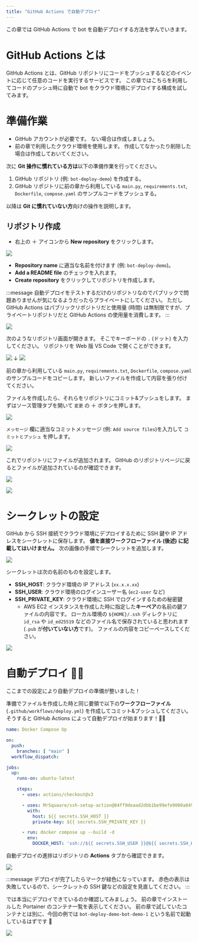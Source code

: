 ```yaml
---
title: "GitHub Actions で自動デプロイ"
---
```


この章では GitHub Actions で bot を自動デプロイする方法を学んでいきます。

# GitHub Actions とは

GitHub Actions とは、GitHub リポジトリにコードをプッシュするなどのイベントに応じて任意のコードを実行するサービスです。 この章ではこちらを利用してコードのプッシュ時に自動で bot をクラウド環境にデプロイする構成を試してみます。

# 準備作業

- GitHub アカウントが必要です。 ない場合は作成しましょう。
- 前の章で利用したクラウド環境を使用します。 作成してなかったり削除した場合は作成しておいてください。

次に **Git 操作に慣れている方は**以下の準備作業を行ってください。

1. GitHub リポジトリ (例: `bot-deploy-demo`) を作成する。
1. GitHub リポジトリに前の章から利用している `main.py`, `requirements.txt`, `Dockerfile`, `compose.yaml` のサンプルコードをプッシュする。

以降は **Git に慣れていない方**向けの操作を説明します。

## リポジトリ作成

- 右上の ＋ アイコンから **New repository** をクリックします。

![](https://storage.googleapis.com/zenn-user-upload/2cf977ed81d5-20231216.png)

- **Repository name** に適当な名前を付けます (例: `bot-deploy-demo`)。
- **Add a README file** のチェックを入れます。
- **Create repository** をクリックしてリポジトリを作成します。

:::message
自動デプロイをテストするだけのリポジトリなのでパブリックで問題ありませんが気になるようだったらプライベートにしてください。 ただし GitHub Actions はパブリックリポジトリだと使用量 (時間) は無制限ですが、プライベートリポジトリだと GitHub Actions の使用量を消費します。
:::

![](https://storage.googleapis.com/zenn-user-upload/dc631b62792c-20231216.png)

次のようなリポジトリ画面が開きます。 そこでキーボードの `.` (ドット) を入力してください。 リポジトリを Web 版 VS Code で開くことができます。

![](https://storage.googleapis.com/zenn-user-upload/3e233d9877dd-20231216.png)
↓
![](https://storage.googleapis.com/zenn-user-upload/f43ca145b318-20231216.png)

前の章から利用している `main.py`, `requirements.txt`, `Dockerfile`, `compose.yaml` のサンプルコードをコピーします。 新しいファイルを作成して内容を張り付けてください。

ファイルを作成したら、それらをリポジトリにコミット&プッシュをします。 まずはソース管理タブを開いて `変更` の ＋ ボタンを押します。

![](https://storage.googleapis.com/zenn-user-upload/887000f32e61-20231216.png)

`メッセージ` 欄に適当なコミットメッセージ (例: `Add source files`)を入力して `コミットとプッシュ` を押します。

![](https://storage.googleapis.com/zenn-user-upload/ecaed78017ab-20231216.png)

これでリポジトリにファイルが追加されます。 GitHub のリポジトリページに戻るとファイルが追加されているのが確認できます。

![](https://storage.googleapis.com/zenn-user-upload/895373f54370-20231216.png)

![](https://storage.googleapis.com/zenn-user-upload/77435080d532-20231216.png)


# シークレットの設定

GitHub から SSH 接続でクラウド環境にデプロイするために SSH 鍵や IP アドレスをシークレットに保存します。 **値を直接ワークフローファイル (後述) に記載してはいけません。** 次の画像の手順でシークレットを追加します。

![](https://storage.googleapis.com/zenn-user-upload/5bbe3292ad97-20231216.png)

シークレットは次の名前のものを設定します。

- **SSH_HOST**: クラウド環境の IP アドレス (`xx.x.x.xx`)
- **SSH_USER**: クラウド環境のログインユーザー名 (`ec2-user` など)
- **SSH_PRIVATE_KEY**: クラウド環境に SSH でログインするための秘密鍵
    - AWS EC2 インスタンスを作成した時に指定した**キーペア**の名前の鍵ファイルの内容です。 ローカル環境の `${HOME}/.ssh` ディレクトリに `id_rsa` や `id_ed25519` などのファイル名で保存されていると思われます (`.pub` が**付いていない方**です)。 ファイルの内容をコピーペースしてください。

![](https://storage.googleapis.com/zenn-user-upload/93e565797e05-20231216.png)

# 自動デプロイ 🤖🚀

ここまでの設定により自動デプロイの準備が整いました！

準備でファイルを作成した時と同じ要領で以下の**ワークフローファイル** (`.github/workflows/deploy.yml`) を作成してコミット&プッシュしてください。 そうすると GitHub Actions によって自動デプロイが始まります！🚀🚀

```yaml:.github/workflows/deploy.yml
name: Docker Compose Up

on:
  push:
    branches: [ "main" ]
  workflow_dispatch:

jobs:
  up:
    runs-on: ubuntu-latest

    steps:
      - uses: actions/checkout@v3

      - uses: MrSquaare/ssh-setup-action@84ff9deaad2dbb1be99efe9080a849fe66139149 # v2.0.1
        with:
          host: ${{ secrets.SSH_HOST }}
          private-key: ${{ secrets.SSH_PRIVATE_KEY }}

      - run: docker compose up --build -d
        env:
          DOCKER_HOST: 'ssh://${{ secrets.SSH_USER }}@${{ secrets.SSH_HOST }}'
```

自動デプロイの進捗はリポジトリの **Actions** タブから確認できます。

![](https://storage.googleapis.com/zenn-user-upload/cbc35b68f907-20231216.png)

:::message
デプロイが完了したらマークが緑色になっています。
赤色の表示は失敗しているので、シークレットの SSH 鍵などの設定を見直してください。
:::

では本当にデプロイできているのか確認してみましょう。 前の章でインストールした Portainer のコンテナ一覧を表示してください。 前の章で試していたコンテナとは別に、今回の例では `bot-deploy-demo-bot-demo-1` という名前で起動しているはずです 🎉

![](https://storage.googleapis.com/zenn-user-upload/5b14b2a5bce2-20231216.png)
